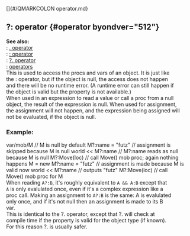 []{#/QMARKCOLON operator.md}    
## ?: operator {#operator byondver="512"}    
**See also:**    
:   [. operator](/operator/%2e)    
:   [: operator](/operator/:)    
:   [?. operator](/operator/%3f%2e)    
:   [operators](/operator)    
This is used to access the procs and vars of an object. It is just like    
the : operator, but if the object is null, the access does not happen    
and there will be no runtime error. (A runtime error can still happen if    
the object is valid but the property is not available.)    
When used in an expression to read a value or call a proc from a null    
object, the result of the expression is null. When used for assignment,    
the assignment will not happen, and the expression being assigned will    
not be evaluated, if the object is null.    
### Example:    
var/mob/M // M is null by default M?:name = \"futz\" // assignment is    
skipped because M is null world \<\< M?:name // M?:name reads as null    
because M is null M?:Move(loc) // call Move() mob proc; again nothing    
happens M = new M?:name = \"futz\" // assignment is made because M is    
valid now world \<\< M?:name // outputs \"futz\" M?:Move(loc) // call    
Move() mob proc for M    
When reading `A?:B`, it\'s roughly equivalent to `A && A:B` except that    
`A` is only evalulated once, even if it\'s a complex expression like a    
proc call. Making an assignment to `A?:B` is the same: A is evalulated    
only once, and if it\'s not null then an assignment is made to its B    
var.    
This is identical to the ?. operator, except that ?. will check at    
compile time if the property is valid for the object type (if known).    
For this reason ?. is usually safer.  